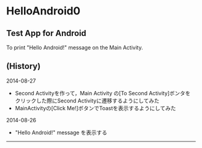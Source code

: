 HelloAndroid0
=============

Test App for Android
-----

To print "Hello Android!" message on the Main Activity.


(History)
---------

2014-08-27
- Second Activityを作って，Main Activity の[To Second Activity]ボンタをクリックした際にSecond Activityに遷移するようにしてみた
- MainActivityの[Click Me!]ボタンでToastを表示するようにしてみた

2014-08-26
- "Hello Android!" message を表示する

---------------------------
